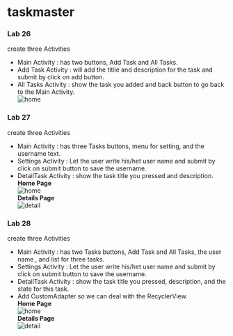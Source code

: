 # taskmaster
### Lab 26 
create three Activities   
* Main Activity : has two buttons, Add Task and All Tasks.  
* Add Task Activity : will add the titile and description for the task and submit by click on add button.  
* All Tasks Activity : show the task you added and back button to go back to the Main Activity.  
![home](./screenshots/home.PNG)  
  
### Lab 27
create three Activities   
* Main Activity : has three Tasks buttons, menu for setting, and the username text.  
* Settings Activity : Let the user write his/het user name and submit by click on submit button to save the username.  
* DetailTask Activity : show the task title you pressed and description.  
**Home Page**  
![home](./screenshots/AppTask.PNG)  
**Details Page**  
![detail](./screenshots/detailPage.PNG)  

  
### Lab 28
create three Activities   
* Main Activity : has two Tasks buttons, Add Task and All Tasks, the user name , and list for three tasks.  
* Settings Activity : Let the user write his/het user name and submit by click on submit button to save the username.  
* DetailTask Activity : show the task title you pressed, description, and the state for this task.  
* Add CustomAdapter so we can deal with the RecyclerView.   
**Home Page**  
![home](./screenshots/App1.PNG)  
**Details Page**  
![detail](./screenshots/detailTask.PNG)    